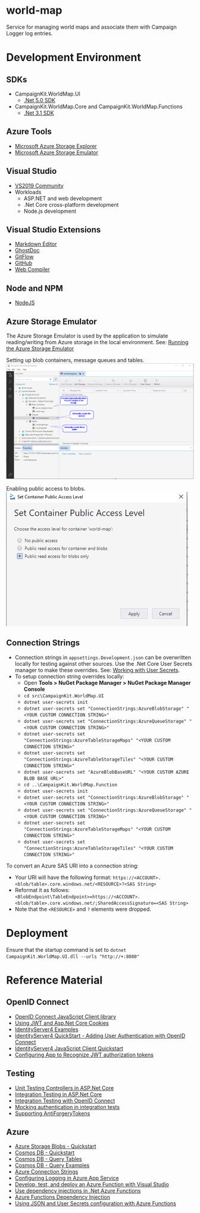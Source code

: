 # world-map

Service for managing world maps and associate them with Campaign Logger log entries.

# Development Environment

## SDKs

- CampaignKit.WorldMap.UI
  - [.Net 5.0 SDK](https://dotnet.microsoft.com/download/visual-studio-sdks?utm_source=getdotnetsdk&utm_medium=referral)
- CampaignKit.WorldMap.Core and CampaignKit.WorldMap.Functions
  - [.Net 3.1 SDK](https://dotnet.microsoft.com/download/visual-studio-sdks?utm_source=getdotnetsdk&utm_medium=referral)

## Azure Tools
- [Microsoft Azure Storage Explorer](https://azure.microsoft.com/en-us/features/storage-explorer/)
- [Microsoft Azure Storage Emulator](https://docs.microsoft.com/en-us/azure/storage/common/storage-use-emulator)

## Visual Studio
- [VS2019 Community](https://visualstudio.microsoft.com/downloads/)
- Workloads
  - ASP.NET and web development
  - .Net Core cross-platform development
  - Node.js development

## Visual Studio Extensions
- [Markdown Editor](https://marketplace.visualstudio.com/items?itemName=ChrisDahlberg.StyleCop)
- [GhostDoc](https://marketplace.visualstudio.com/items?itemName=sergeb.GhostDoc)
- [GitFlow](https://marketplace.visualstudio.com/items?itemName=vs-publisher-57624.GitFlowforVisualStudio2019)
- [GitHub](https://marketplace.visualstudio.com/items?itemName=GitHub.GitHubExtensionforVisualStudio)
- [Web Compiler](https://marketplace.visualstudio.com/items?itemName=MadsKristensen.WebCompiler)

## Node and NPM
- [NodeJS](https://nodejs.org/en/download/)

## Azure Storage Emulator
The Azure Storage Emulator is used by the application to simulate reading/writing from Azure storage in the local environment.  See: [Running the Azure Storage Emulator](https://medium.com/oneforall-undergrad-software-engineering/setting-up-the-azure-storage-emulator-environment-on-windows-5f20d07d3a04)

Setting up blob containers, message queues and tables.
![Azure Storage Emulator](./AzureStorageEmulator.png)

Enabling public access to blobs.
![Azure Blob Public Access Level](AzureBlobPublicAccessLevel.png)

## Connection Strings
- Connection strings in `appsettings.Development.json` can be overwritten locally for testing against other sources.  Use the .Net Core User Secrets manager to make these overrides. See: [Working with User Secrets](https://docs.microsoft.com/en-us/aspnet/core/security/app-secrets?view=aspnetcore-5.0&tabs=windows).
- To setup connection string overrides locally:
  - Open **Tools > NuGet Package Manager > NuGet Package Manager Console**
  - `cd src\CampaignKit.WorldMap.UI`
  - `dotnet user-secrets init`
  - `dotnet user-secrets set "ConnectionStrings:AzureBlobStorage" "<YOUR CUSTOM CONNECTION STRING>"`
  - `dotnet user-secrets set "ConnectionStrings:AzureQueueStorage" "<YOUR CUSTOM CONNECTION STRING>"`
  - `dotnet user-secrets set "ConnectionStrings:AzureTableStorageMaps" "<YOUR CUSTOM CONNECTION STRING>"`
  - `dotnet user-secrets set "ConnectionStrings:AzureTableStorageTiles" "<YOUR CUSTOM CONNECTION STRING>"`
  - `dotnet user-secrets set "AzureBlobBaseURL" "<YOUR CUSTOM AZURE BLOB BASE URL>"`
  - `cd ..\CampaignKit.WorldMap.Function`
  - `dotnet user-secrets init`
  - `dotnet user-secrets set "ConnectionStrings:AzureBlobStorage" "<YOUR CUSTOM CONNECTION STRING>"`
  - `dotnet user-secrets set "ConnectionStrings:AzureQueueStorage" "<YOUR CUSTOM CONNECTION STRING>"`
  - `dotnet user-secrets set "ConnectionStrings:AzureTableStorageMaps" "<YOUR CUSTOM CONNECTION STRING>"`
  - `dotnet user-secrets set "ConnectionStrings:AzureTableStorageTiles" "<YOUR CUSTOM CONNECTION STRING>"`

To convert an Azure SAS URI into a connection string:
  - Your URI will have the following format: `https://<ACCOUNT>.<blob/table>.core.windows.net/<RESOURCE>?<SAS String>`
  - Reformat it as follows: `<BlobEndpoint\TableEndpoint>=https://<ACCOUNT>.<blob/table>.core.windows.net/;SharedAccessSignature=<SAS String>`
  - Note that the `<RESOURCE>` and `?` elements were dropped.

# Deployment

Ensure that the startup command is set to `dotnet CampaignKit.WorldMap.UI.dll --urls "http://+:8080"`

# Reference Material

## OpenID Connect

- [OpenID Connect JavaScript Client library](https://github.com/IdentityModel/oidc-client-js)
- [Using JWT and Asp.Net Core Cookies](https://amanagrawal.blog/2017/09/18/jwt-token-authentication-with-cookies-in-asp-net-core/)
- [IdentityServer4 Examples](https://github.com/IdentityServer/IdentityServer4.Samples)
- [IdentityServer4 QuickStart - Adding User Authentication with OpenID Connect](http://docs.identityserver.io/en/latest/quickstarts/3_interactive_login.html)
- [IdentityServer4 JavaScript Client Quickstart](http://docs.identityserver.io/en/latest/quickstarts/6_javascript_client.html)
- [Configuring App to Recognize JWT authorization tokens](https://developer.okta.com/blog/2018/03/23/token-authentication-aspnetcore-complete-guide)

## Testing
- [Unit Testing Controllers in ASP.Net Core](https://docs.microsoft.com/en-us/aspnet/core/mvc/controllers/testing?view=aspnetcore-5.0)
- [Integration Testing in ASP.Net Core](https://docs.microsoft.com/en-us/aspnet/core/test/integration-tests?view=aspnetcore-5.0)
- [Integration Testing with OpenID Connect](https://github.com/stottle-uk/IntegrationTestingWithIdentityServer)
- [Mocking authentication in integration tests](https://github.com/jackowild/aspnetcore-bypassing-authentication/tree/master/MockingAuthApi)
- [Supporting AntiForgeryTokens](https://www.matheus.ro/2018/09/03/integration-tests-in-asp-net-core-controllers/)

## Azure

- [Azure Storage Blobs - Quickstart](https://docs.microsoft.com/en-us/azure/storage/blobs/storage-quickstart-blobs-dotnet)
- [Cosmos DB - Quickstart](https://docs.microsoft.com/en-us/azure/cosmos-db/create-table-dotnet)
- [Cosmos DB - Query Tables](https://docs.microsoft.com/en-us/azure/cosmos-db/tutorial-query-table)
- [Cosmos DB - Query Examples](https://docs.microsoft.com/en-us/azure/cosmos-db/sql-api-dotnet-v3sdk-samples#query-examples)
- [Azure Connection Strings](https://docs.microsoft.com/en-us/azure/storage/common/storage-configure-connection-string)
- [Configuring Logging in Azure App Service](https://ardalis.com/configuring-logging-in-azure-app-services/)
- [Develop, test, and deploy an Azure Function with Visual Studio](https://docs.microsoft.com/en-us/learn/modules/develop-test-deploy-azure-functions-with-visual-studio/)
- [Use dependency injections in .Net Azure Functions](https://docs.microsoft.com/en-us/azure/azure-functions/functions-dotnet-dependency-injection)
- [Azure Functions Dependency Injection](https://blog.rasmustc.com/azure-functions-dependency-injection/)
- [Using JSON and User Secrets configuration with Azure Functions](https://dev.to/cesarcodes/using-json-and-user-secrets-configuration-with-azure-functions-3f7g)